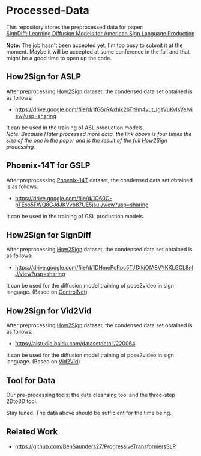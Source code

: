 # Processed-Data

This repository stores the preprocessed data for paper: 
<br>[SignDiff: Learning Diffusion Models for American Sign Language Production](https://arxiv.org/abs/2308.16082)

**Note:** The job hasn't been accepted yet. I'm too busy to submit it at the moment. Maybe it will be accepted at some conference in the fall and that might be a good time to open up the code.

## How2Sign for ASLP

After preprocessing [How2Sign](https://how2sign.github.io/) dataset, the condensed data set obtained is as follows:

- https://drive.google.com/file/d/1fGSrRAxhik2hTr9m4yut_IgsVuKvlsVe/view?usp=sharing

It can be used in the training of ASL production models. 
<br>*Note: Because I later processed more data, the link above is four times the size of the one in the paper and is the result of the full How2Sign processing.*

## Phoenix-14T for GSLP

After preprocessing [Phoenix-14T](https://www-i6.informatik.rwth-aachen.de/~koller/RWTH-PHOENIX-2014-T/) dataset, the condensed data set obtained is as follows:

- https://drive.google.com/file/d/1O60O-pTEso5FWQ8GJdJKVvb87UE5jsu-/view?usp=sharing

It can be used in the training of GSL production models.

## How2Sign for SignDiff

After preprocessing [How2Sign](https://how2sign.github.io/) dataset, the condensed data set obtained is as follows:

- https://drive.google.com/file/d/1DHmePcRpc5TJ1XkjOfA8VYKKLGCL8nlJ/view?usp=sharing

It can be used for the diffusion model training of pose2video in sign language. (Based on [ControlNet](https://github.com/lllyasviel/ControlNet/blob/main/docs/train.md))

## How2Sign for Vid2Vid

After preprocessing [How2Sign](https://how2sign.github.io/) dataset, the condensed data set obtained is as follows:

- https://aistudio.baidu.com/datasetdetail/220064

It can be used for the diffusion model training of pose2video in sign language. (Based on [Vid2Vid](https://github.com/NVIDIA/vid2vid))

## Tool for Data

Our pre-processing tools: the data cleansing tool and the three-step 2Dto3D tool.

Stay tuned. The data above should be sufficient for the time being.

## Related Work

- https://github.com/BenSaunders27/ProgressiveTransformersSLP

